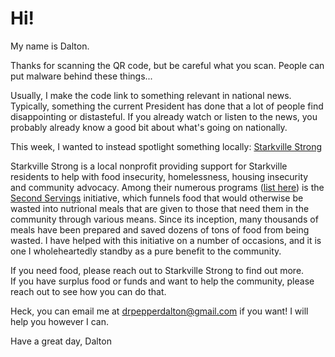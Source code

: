 # Hi!

My name is Dalton.

Thanks for scanning the QR code, but be careful what you scan. 
People can put malware behind these things...

Usually, I make the code link to something relevant in national news. Typically, something the current President has done that a lot of people find disappointing or distasteful. 
If you already watch or listen to the news, you probably already know a good bit about what's going on nationally. 

This week, I wanted to instead spotlight something locally:
[Starkville Strong](https://www.starkvillestrong.org/)

Starkville Strong is a local nonprofit providing support for Starkville residents to help with food insecurity, homelessness, housing insecurity and community advocacy. 
Among their numerous programs ([list here](https://docs.google.com/document/d/18nR-slleTjSRDjOOFM1v2-gQiSewUiZsspybvK6sNxE/edit?tab=t.0)) is the [Second Servings](https://www.starkvillestrong.org/upcoming-events-1) initiative, which funnels food that would otherwise be wasted into nutrional meals that are given to those that need them in the community through various means. Since its inception, many thousands of meals have been prepared and saved dozens of tons of food from being wasted. 
I have helped with this initiative on a number of occasions, and it is one I wholeheartedly standby as a pure benefit to the community. 

If you need food, please reach out to Starkville Strong to find out more.  
If you have surplus food or funds and want to help the community, please reach out to see how you can do that.

Heck, you can email me at drpepperdalton@gmail.com if you want!
I will help you however I can. 

Have a great day, 
Dalton
